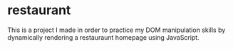 # restaurant

This is a project I made in order to practice my DOM manipulation skills by dynamically rendering a restauraunt homepage using JavaScript.